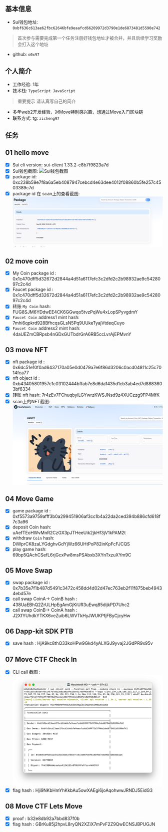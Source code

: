 ## 基本信息
- Sui钱包地址: `0xbf636c613ae62fbc62646bfe9eaafcd66209972d3790e1de6873481d5590e742`
> 首次参与需要完成第一个任务注册好钱包地址才被合并，并且后续学习奖励会打入这个地址
- github: `o0x97`

## 个人简介
- 工作经验: 1年
- 技术栈: `TypeScript JavaScript`
> 重要提示 请认真写自己的简介
- 多年web2开发经验，对Move特别感兴趣，想通过Move入门区块链
- 联系方式: tg: `zicheng97` 

## 任务

##   01 hello move  
- [x] Sui cli version: sui-client 1.33.2-c8b7f9823a7d
- [x] Sui钱包截图: ![Sui钱包截图](./scan.jpg)
- [x] package id: 0xc238b59e7f8a6a5eb4087947cebcd4e63dee4012f08860b5fe257c4503389c7d
- [x] package id 在 scan上的查看截图:![Scan截图](./code/hellomove/scan.png)

##   02 move coin
- [x] My Coin package id :  0x1c470dff5d32672d2844a4d51a6117efc3c2dfd2c2b98932ae9c5428097c2c4d
- [x] Faucet package id :  0x1c470dff5d32672d2844a4d51a6117efc3c2dfd2c2b98932ae9c5428097c2c4d
- [x] 转账 `My Coin` hash: FUG8SJM6YDdwEE4CK6GGwqo5tvzPqWu4xLopSPyvgdmY
- [x] `Faucet Coin` address1 mint hash: 7mhi6qpkrd928BfhcqsGLsN5Pq9UUkeTyajVtdeqCuyo
- [x] `Faucet Coin` address2 mint hash: 4daUEZmCBRpsb4nGDxGUTbdrGrA6RB5ccLvrAjEPMvnY

##   03 move NFT
- [x] nft package id : 0x6dc51e10f0ad6437170a05e0d0479a7e6f86d3206c0acd04811c25c7014fca77
- [x] nft object id : 0xb43405801957c1c03102444bffab7e8d6da1435d1cb3ab4ed7d8883603bf6334
- [x] 转账 nft  hash: 7r4zEv7FChuqbyiLGYwrzKWSJNsd9z4XUCzzg9FP4MfK
- [x] scan上的NFT截图:![Scan截图](./code/task3/nf.png)

##   04 Move Game
- [x] game package id : 0xf5573a9759afff3b0a299451906af3cc1b4a22da2ced394b886cfd618f7c3a96
- [x] deposit Coin hash: uAefTEoHWvMnR2CzGX3pJTHeeUik2jkHf3jV1kPAM2t
- [x] withdraw `Coin` hash:  DiWprCK8zaLYGdghvGdYjWz66UHtPoP82inKpFcFJCQS
- [x] play game hash: 69bp5QAchCSefL6rjGcxPw8msPSAbxb3XYnTxzuXYm9C

##   05 Move Swap
- [x] swap package id : 0x7b35e7f1b487d5491c3472c458dd4d02d47ec763eb2f11f875beb49434ebd57e
- [x] call swap CoinA-> CoinB  hash : 438UaEBhQ2ZrULHpEgAmGjKiUR3uEwq85dijkPD7Uhc2
- [x] call swap CoinB-> CoinA  hash : J2XfYUhdkYTKX6veZuib6LWVTkHyJWUKPfjFByCjcyHw

##   06 Dapp-kit SDK PTB
- [x] save hash : HjA9kc8thQ33koHPw9Gkd4yALXGJ9yvaj2JGdPR9x95v

##   07 Move CTF Check In
- [x] CLI call 截图 : ![截图](./code/task7/scan.png)
- [x] flag hash : Hji9NKbHmYhKkbAu5owXAEgi6joAqohwwJRNDJ5EidG3
 
##   08 Move CTF Lets Move
- [x] proof :  b32e8db92a7bbd837f0b
- [x] flag hash : GBrKu85j2hpvL8ryQN2XZiX7mPvF2Z9QwECNSJBPUGJN
